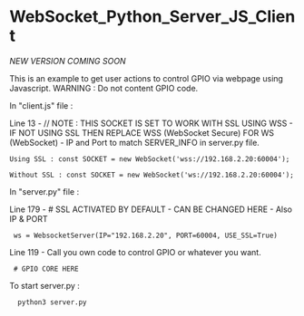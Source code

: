 # WebSocket_Python_Server_JS_Client
*NEW VERSION COMING SOON*

This is an example to get user actions to control GPIO via webpage using Javascript.
WARNING : Do not content GPIO code.

In "client.js" file : 

Line 13 - // NOTE : THIS SOCKET IS SET TO WORK WITH SSL USING WSS - IF NOT USING SSL THEN REPLACE WSS (WebSocket Secure) FOR WS (WebSocket) - IP and Port to match SERVER_INFO in server.py file.

    Using SSL : const SOCKET = new WebSocket('wss://192.168.2.20:60004');
    
    Without SSL : const SOCKET = new WebSocket('ws://192.168.2.20:60004');
    
    
In "server.py" file :

Line 179 - # SSL ACTIVATED BY DEFAULT - CAN BE CHANGED HERE - Also IP & PORT

     ws = WebsocketServer(IP="192.168.2.20", PORT=60004, USE_SSL=True) 

Line 119 - Call you own code to control GPIO or whatever you want.

     # GPIO CORE HERE

To start server.py :

      python3 server.py
